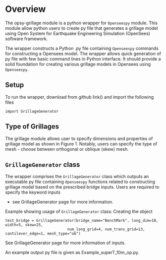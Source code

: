 # Overview

The opsy-grillage module is a python wrapper for ```Openseespy``` module. This module allow 
python users to create py file that generates a grillage model 
using Open System for Earthquake Engineering Simulation (OpenSees) software framework.

The wrapper constructs a Python .py file containing ```Openseespy``` commands for constructing a 
Opensees model. The wrapper allows quick generation of py file with few basic command lines in Python 
interface. It should provide a solid foundation for creating various grillage models in Opensees 
using ```Openseespy```. 

## Setup

To run the wrapper, download from github link() and import the following files
    
    import GrillageGenerator
    
## Type of Grillages

The grillage module allows user to specify dimensions and properties 
of grillage model as shown in Figure 1.
Notably, users can specify the type of mesh - choose between orthogonal or oblique (skew) mesh. 

## `GrillageGenerator` class

The wrapper comprises the `GrillageGenerator` class which outputs an executable py file 
containing `Openseespy` functions related to constructing grillage model based on the prescribed
bridge inputs. Users are required to specify the keyword inputs 
- see GrillageGenerator page for more information.

Example showing usage of `GrillageGenerator` class:
Creating the object
    
    test_bridge = GrillageGenerator(bridge_name="BenchMark", long_dim=10, width=5, skew=25,
                                num_long_grid=4, num_trans_grid=13, cantilever_edge=1, mesh_type="ob")

See GrillageGenerator page for more information of inputs. 

An example output py file is given as Example_superT_10m_op.py. 




